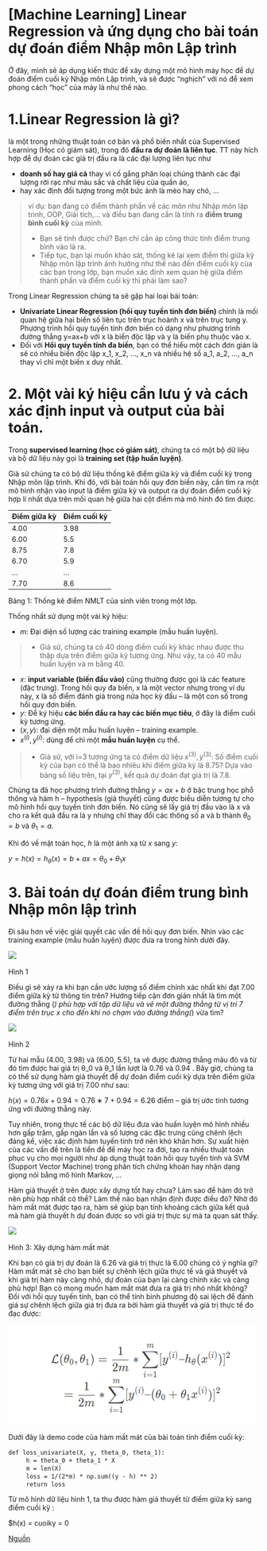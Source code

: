 # [Machine Learning] Linear Regression và ứng dụng cho bài toán dự đoán điểm Nhập môn Lập trình

Ở đây, mình sẽ áp dụng kiến thức để xây dựng một mô hình máy học để dự đoán điểm cuối kỳ Nhập môn Lập trình, và sẽ được “nghịch” với nó để xem phong cách “học” của máy là như thế nào.

# 1.Linear Regression là gì?

là một trong những thuật toán cơ bản và phổ biến nhất của Supervised Learning (Học có giám sát), trong đó **đầu ra dự đoán là liên tục**. TT này hích hợp để dự đoán các giá trị đầu ra là các đại lượng liên tục như 
- **doanh số hay giá cả** thay vì cố gắng phân loại chúng thành các đại lượng rời rạc như màu sắc và chất liệu của quần áo, 
- hay xác định đối tượng trong một bức ảnh là mèo hay chó, …

> ví dụ: bạn đang có điểm thành phần về các môn như Nhập môn lập trình, OOP, Giải tích,… và điều bạn đang cần là tính ra **điểm trung bình cuối kỳ** của mình. 
> - Bạn sẽ tính được chứ? Bạn chỉ cần áp công thức tính điểm trung bình vào là ra. 
> - Tiếp tục, bạn lại muốn khảo sát, thống kê lại xem điểm thi giữa kỳ Nhập môn lập trình ảnh hưởng như thế nào đến điểm cuối kỳ của các bạn trong lớp, bạn muốn xác định xem quan hệ giữa điểm thành phần và điểm cuối kỳ thì phải làm sao? 

Trong Linear Regression chúng ta sẽ gặp hai loại bài toán:
- **Univariate Linear Regression (hồi quy tuyến tính đơn biến)** chính là mối quan hệ giữa hai biến số liên tục trên trục hoành x và trên trục tung y. Phương trình hồi quy tuyến tính đơn biến có dạng như phương trình đường thẳng y=ax+b với x là biến độc lập và y là biến phụ thuộc vào x.
- Đối với **Hồi quy tuyến tính đa biến**, bạn có thể hiểu một cách đơn giản là sẽ có nhiều biến độc lập x_1, x_2, …, x_n và nhiều hệ số a_1, a_2, …, a_n thay vì chỉ một biến x duy nhất.

# 2. Một vài ký hiệu cần lưu ý và cách xác định input và output của bài toán.

Trong **supervised learning (học có giám sát)**, chúng ta có một bộ dữ liệu và bộ dữ liệu này gọi là **training set (tập huấn luyện)**. 

Giả sử chúng ta có bộ dữ liệu thống kê điểm giữa kỳ và điểm cuối kỳ trong Nhập môn lập trình. Khi đó, với bài toán hồi quy đơn biến này, cần tìm ra một mô hình nhận vào input là điểm giữa kỳ và output ra dự đoán điểm cuối kỳ hợp lí nhất dựa trên mối quan hệ giữa hai cột điểm mà mô hình đó tìm được.

|Điểm giữa kỳ |	Điểm cuối kỳ |
|-------------|--------------|
|    4.00	    |     3.98     |
|    6.00	    |     5.5      |
|    8.75     |   	7.8      |
|    6.70     |	    5.9      |
|    …	      |     …        |
|    7.70     |    	8.6      |

Bảng 1: Thống kê điểm NMLT của sinh viên trong một lớp.

Thống nhất sử dụng một vài ký hiệu: 

- $m$: Đại diện số lượng các training example (mẫu huấn luyện). 
> - Giả  sử, chúng ta có 40 dòng điểm cuối kỳ khác nhau được thu thập dựa trên điểm giữa kỳ tương ứng. Như vậy, ta có 40 mẫu huấn luyện và m bằng 40. 
- $x$: **input variable (biến đầu vào)** cũng thường được gọi là các feature (đặc trưng). Trong hồi quy đa biến, x là một vector nhưng trong ví dụ này, x là số điểm đánh giá trong nửa học kỳ đầu – là một con số trong hồi quy đơn biến.
- $y$: Để ký hiệu **các biến đầu ra hay các biến mục tiêu**, ở đây là điểm cuối kỳ tương ứng.
- $(x,y)$: đại diện một mẫu huấn luyện – training example. 
- $x^(i),y^(i)$: dùng để chỉ một **mẫu huấn luyện** cụ thể. 
> - Giả sử, với i=3 tương ứng ta có điểm dữ liệu $x^(3),y^(3)$: Số điểm cuối kỳ của bạn có thể là bao nhiêu khi điểm giữa kỳ là 8.75? Dựa vào bảng số liệu trên, tại $y^(3)$, kết quả dự đoán đạt giá trị là 7.8.

Chúng ta đã học phương trình đường thẳng $y = ax + b$ ở bậc trung học phổ thông và hàm h – hypothesis (giả thuyết) cũng được biểu diễn tương tự cho mô hình hồi quy tuyến tính đơn biến. Nó cũng sẽ lấy giá trị đầu vào là x và cho ra kết quả đầu ra là y nhưng chỉ thay đổi các thông số a và b thành $θ_0=b$ và $θ_1=a$.

Khi đó về mặt toán học, $h$ là một ánh xạ từ $x$ sang $y$:

$y = h(x) = h_θ(x) = b + ax = θ_0 + θ_1x$

# 3. Bài toán dự đoán điểm trung bình Nhập môn lập trình 

Đi sâu hơn về việc giải quyết các vấn đề hồi quy đơn biến. Nhìn vào các training example (mẫu huấn luyện) được đưa ra trong hình dưới đây.

![](https://lh5.googleusercontent.com/ybiNVpTWs3tohdBFC41JdDw710bBRYLG2PiE7N6rj_Wvnl4MwXdqtFS-203r74azwY5muQpWxD-NULTyB9HuBVkuH2yZEjMQKTnPnG3IOW_36in9YuUKg_vSrDjcUg)

Hình 1

Điều gì sẽ xảy ra khi bạn cần ước lượng số điểm chính xác nhất khi đạt 7.00 điểm giữa kỳ từ thông tin trên? Hướng tiếp cận đơn giản nhất là tìm một đường thẳng (*) phù hợp với  tập dữ liệu và vẽ một đường thẳng từ vị trí 7 điểm trên trục x cho đến khi nó chạm vào đường thẳng(*) vừa tìm?

![](https://lh5.googleusercontent.com/UuxZ_aj6CAQzd27lT5yWTOnqQlx6XxtuZP86KC9lanFbbiulrZR_QC1KM9JuauU0dbFqYYZ924RQYrG_fD0jFW76CgFIUe_fDAugaOlwss6fuHgO5r70FjTCTqcoxA)

Hình 2

Từ hai mẫu (4.00, 3.98) và (6.00, 5.5), ta vẽ được đường thẳng màu đỏ và từ đó tìm được hai giá trị θ_0 và θ_1 lần lượt là 0.76 và 0.94 . Bây giờ, chúng ta có thể sử dụng hàm giả thuyết để dự đoán điểm cuối kỳ dựa trên điểm giữa kỳ tương ứng với giá trị 7.00 như sau:

$h(x) = 0.76x + 0.94 = 0.76 ∗ 7 + 0.94 = 6.26$ điểm – giá trị ước tính tương ứng với đường thẳng này. 

Tuy nhiên, trong thực tế các bộ dữ liệu đưa vào huấn luyện mô hình nhiều hơn gấp trăm, gấp ngàn lần và số lượng các đặc trưng cũng chênh lệch đáng kể, việc xác định hàm tuyến tính trở nên khó khăn hơn. Sự xuất hiện của các vấn đề trên là tiền đề để máy học ra đời, tạo ra nhiều thuật toán phục vụ cho mọi người như áp dụng thuật toán hồi quy tuyến tính và SVM (Support Vector Machine) trong phân tích chứng khoán hay nhận dạng giọng nói bằng mô hình Markov, …

Hàm giả thuyết ở trên được xây dựng tốt hay chưa? Làm sao để hàm đó trở nên phù hợp nhất có thể? Làm thế nào bạn nhận định được điều đó? Nhờ đó hàm mất mát được tạo ra, hàm sẽ giúp bạn tính khoảng cách giữa kết quả mà hàm giả thuyết h dự đoán được so với giá trị thực sự mà ta quan sát thấy.

![](http://tutorials.aiclub.cs.uit.edu.vn/wp-content/uploads/2021/04/1-3.png)

Hình 3: Xây dựng hàm mất mát

Khi bạn có giá trị dự đoán là 6.26 và giá trị thực là 6.00 chúng có ý nghĩa gì? Hàm mất mát sẽ cho bạn biết sự chênh lệch giữa thực tế và giả thuyết và khi giá trị hàm này càng nhỏ, dự đoán của bạn lại càng chính xác và càng phù hợp! Bạn có mong muốn hàm mất mát đưa ra giá trị nhỏ nhất không? Đối với hồi quy tuyến tính, bạn có thể tính bình phương độ sai lệch để đánh giá sự chênh lệch giữa giá trị đưa ra bởi hàm giả thuyết và giá trị thực tế  đo đạc được:

![](https://raw.githubusercontent.com/Quan-Thi-Thanh-Hoa/IT_Ebooks/main/Machine_Learning/%C3%94n_t%E1%BA%ADp/h%C3%A0m%20m%E1%BA%A5t%20m%C3%A1t.png)

Dưới đây là demo code của hàm mất mát của bài toán tính điểm cuối kỳ:

```
def loss_univariate(X, y, theta_0, theta_1):
     h = theta_0 + theta_1 * X
     m = len(X)
     loss = 1/(2*m) * np.sum((y - h) ** 2)
     return loss
```
Từ mô hình dữ liệu hình 1, ta thu được hàm giả thuyết từ điểm giữa kỳ sang điểm cuối kỳ :

$h(x) = cuoiky = 0

[Nguồn](http://tutorials.aiclub.cs.uit.edu.vn/index.php/2021/04/24/linear-regression/)
